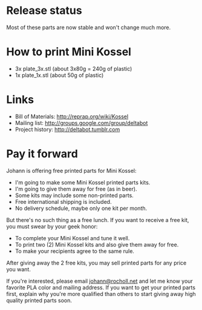 Release status
==============

Most of these parts are now stable and won't change much more.

How to print Mini Kossel
========================

* 3x plate_3x.stl (about 3x80g = 240g of plastic)
* 1x plate_1x.stl (about 50g of plastic)

Links
=====

* Bill of Materials: http://reprap.org/wiki/Kossel
* Mailing list: http://groups.google.com/group/deltabot
* Project history: http://deltabot.tumblr.com

Pay it forward
==============

Johann is offering free printed parts for Mini Kossel:

* I'm going to make some Mini Kossel printed parts kits.
* I'm going to give them away for free (as in beer).
* Some kits may include some non-printed parts.
* Free international shipping is included.
* No delivery schedule, maybe only one kit per month.

But there's no such thing as a free lunch. If you want to receive a
free kit, you must swear by your geek honor:

* To complete your Mini Kossel and tune it well.
* To print two (2) Mini Kossel kits and also give them away for free.
* To make your recipients agree to the same rule.

After giving away the 2 free kits, you may sell printed parts for any
price you want.

If you're interested, please email johann@rocholl.net and let me know
your favorite PLA color and mailing address. If you want to get your
printed parts first, explain why you're more qualified than others to
start giving away high quality printed parts soon.
